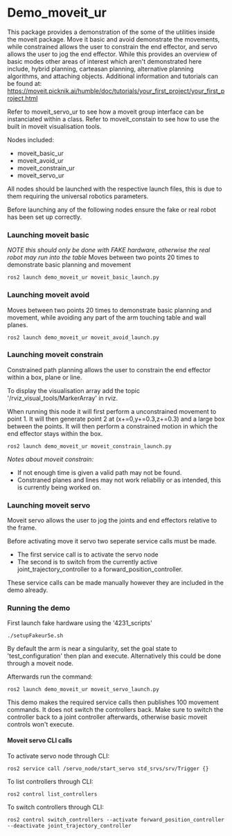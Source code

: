 # Demo_moveit_ur

This package provides a demonstration of the some of the utilities inside the moveit package. Move it basic and avoid demonstrate the movements, while constrained allows the user to constrain the end effector, and servo allows the user to jog the end effector. While this provides an overview of basic modes other areas of interest which aren't demonstrated here include, hybrid planning, carteasan planning, alternative planning algorithms, and attaching objects. Additional information and tutorials can be found at:
https://moveit.picknik.ai/humble/doc/tutorials/your_first_project/your_first_project.html

Refer to moveit_servo_ur to see how a moveit group interface can be instanciated within a class. 
Refer to moveit_constain to see how to use the built in moveit visualisation tools.

Nodes included:
* moveit_basic_ur
* moveit_avoid_ur
* moveit_constrain_ur
* moveit_servo_ur

All nodes should be launched with the respective launch files, this is due to them requiring the universal robotics parameters. 

Before launching any of the following nodes ensure the fake or real robot has been set up correctly.

### Launching moveit basic
*NOTE this should only be done with FAKE hardware, otherwise the real robot may run into the table*
Moves between two points 20 times to demonstrate basic planning and movement

    ros2 launch demo_moveit_ur moveit_basic_launch.py 

### Launching moveit avoid
Moves between two points 20 times to demonstrate basic planning and movement, while avoiding any part of the arm touching table and wall planes. 

    ros2 launch demo_moveit_ur moveit_avoid_launch.py 


### Launching moveit constrain
Constrained path planning allows the user to constrain the end effector within a box, plane or line. 

To display the visualisation array add the topic '/rviz_visual_tools/MarkerArray' in rviz.

When running this node it will first perform a unconstrained movement to point 1. It will then generate point 2 at (x+=0,y+=0.3,z+=0.3) and a large box between the points. It will then perform a constrained motion in which the end effector stays within the box. 

    ros2 launch demo_moveit_ur moveit_constrain_launch.py 


*Notes about moveit constrain:*
 * If not enough time is given a valid path may not be found. 
 * Constraned planes and lines may not work reliabiliy or as intended, this is currently being worked on.




### Launching moveit servo
Moveit servo allows the user to jog the joints and end effectors relative to the frame. 

Before activating move it servo two seperate service calls must be made. 
 * The first service call is to activate the servo node
 * The second is to switch from the currently active joint_trajectory_controller to a forward_position_controller.

These service calls can be made manually however they are included in the demo already.

### Running the demo 

First launch fake hardware using the '4231_scripts'

    ./setupFakeur5e.sh 

By default the arm is near a singularity, set the goal state to 'test_configuration' then plan and execute. Alternatively this could be done through a moveit node. 

Afterwards run the command:

    ros2 launch demo_moveit_ur moveit_servo_launch.py 

This demo makes the required service calls then publishes 100 movement commands. It does not switch the controllers back.
Make sure to switch the controller back to a joint controller afterwards, otherwise basic moveit controls won't execute. 


 #### Moveit servo CLI calls

To activate servo node through CLI:

    ros2 service call /servo_node/start_servo std_srvs/srv/Trigger {}

To list controllers through CLI:

    ros2 control list_controllers

To switch controllers through CLI:

    ros2 control switch_controllers --activate forward_position_controller --deactivate joint_trajectory_controller
